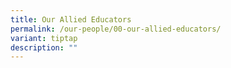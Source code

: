 ```yaml
---
title: Our Allied Educators
permalink: /our-people/00-our-allied-educators/
variant: tiptap
description: ""
---
```

<p></p>
